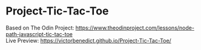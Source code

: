 # Project-Tic-Tac-Toe
Based on The Odin Project: https://www.theodinproject.com/lessons/node-path-javascript-tic-tac-toe  
Live Preview: https://victorbenedict.github.io/Project-Tic-Tac-Toe/
